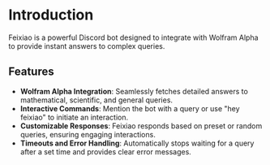 # Introduction

Feixiao is a powerful Discord bot designed to integrate with Wolfram Alpha to provide instant answers to complex queries.

## Features

- **Wolfram Alpha Integration**: Seamlessly fetches detailed answers to mathematical, scientific, and general queries.
- **Interactive Commands**: Mention the bot with a query or use "hey feixiao" to initiate an interaction.
- **Customizable Responses**: Feixiao responds based on preset or random queries, ensuring engaging interactions.
- **Timeouts and Error Handling**: Automatically stops waiting for a query after a set time and provides clear error messages.
